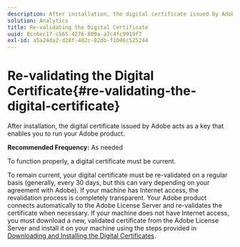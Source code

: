 ```yaml
---
description: After installation, the digital certificate issued by Adobe acts as a key that enables you to run your Adobe product.
solution: Analytics
title: Re-validating the Digital Certificate
uuid: 8cc6ec17-c565-4276-809a-a7c4fc9919f7
exl-id: a5a24da2-d28f-402c-82db-f1046c525244
---
```

# Re-validating the Digital Certificate{#re-validating-the-digital-certificate}

After installation, the digital certificate issued by Adobe acts as a key that enables you to run your Adobe product.

 **Recommended Frequency:** As needed

To function properly, a digital certificate must be current.

To remain current, your digital certificate must be re-validated on a regular basis (generally, every 30 days, but this can vary depending on your agreement with Adobe). If your machine has Internet access, the revalidation process is completely transparent. Your Adobe product connects automatically to the Adobe License Server and re-validates the certificate when necessary. If your machine does not have Internet access, you must download a new, validated certificate from the Adobe License Server and install it on your machine using the steps provided in [Downloading and Installing the Digital Certificates](../../../home/c-inst-svr/c-install-ins-svr/t-install-proc-inst-svr-dpu/c-dnld-dgtl-cert/c-dnld-dgtl-cert.md#concept-4f79c240492f4e52b6375b4b3bbefa17).
